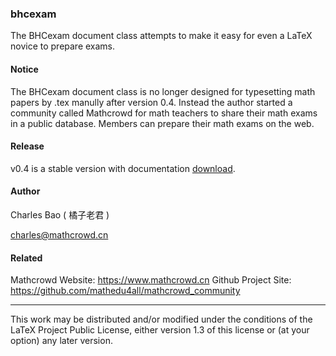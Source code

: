 ### bhcexam
The BHCexam document class attempts to make it easy for even a LaTeX novice to prepare exams.

#### Notice

The BHCexam document class is no longer designed for typesetting math papers by .tex manully after version 0.4. Instead the author started a community  called Mathcrowd for math teachers to share their math exams in a public database. Members can prepare their math exams on the web.

#### Release

v0.4 is a stable version with documentation [download](https://github.com/mathedu4all/bhcexam/releases/download/v0.4/bhcexam.zip).

#### Author

Charles Bao ( 橘子老君 )

charles@mathcrowd.cn

#### Related

Mathcrowd Website: https://www.mathcrowd.cn
Github Project Site: https://github.com/mathedu4all/mathcrowd_community

------

This work may be distributed and/or modified under the conditions of
the LaTeX Project Public License, either version 1.3 of this license
or (at your option) any later version.

